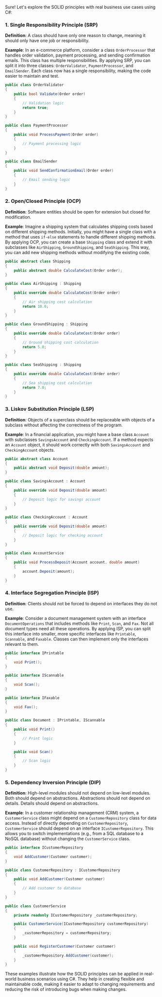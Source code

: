 Sure! Let's explore the SOLID principles with real business use cases using C#:

### 1. Single Responsibility Principle (SRP)

**Definition**: A class should have only one reason to change, meaning it should only have one job or responsibility.

**Example**: In an e-commerce platform, consider a class `OrderProcessor` that handles order validation, payment processing, and sending confirmation emails. This class has multiple responsibilities. By applying SRP, you can split it into three classes: `OrderValidator`, `PaymentProcessor`, and `EmailSender`. Each class now has a single responsibility, making the code easier to maintain and test.

```csharp
public class OrderValidator
{
    public bool Validate(Order order)
    {
        // Validation logic
        return true;
    }
}

public class PaymentProcessor
{
    public void ProcessPayment(Order order)
    {
        // Payment processing logic
    }
}

public class EmailSender
{
    public void SendConfirmationEmail(Order order)
    {
        // Email sending logic
    }
}
```

### 2. Open/Closed Principle (OCP)

**Definition**: Software entities should be open for extension but closed for modification.

**Example**: Imagine a shipping system that calculates shipping costs based on different shipping methods. Initially, you might have a single class with a method that uses `if-else` statements to handle different shipping methods. By applying OCP, you can create a base `Shipping` class and extend it with subclasses like `AirShipping`, `GroundShipping`, and `SeaShipping`. This way, you can add new shipping methods without modifying the existing code.

```csharp
public abstract class Shipping
{
    public abstract double CalculateCost(Order order);
}

public class AirShipping : Shipping
{
    public override double CalculateCost(Order order)
    {
        // Air shipping cost calculation
        return 10.0;
    }
}

public class GroundShipping : Shipping
{
    public override double CalculateCost(Order order)
    {
        // Ground shipping cost calculation
        return 5.0;
    }
}

public class SeaShipping : Shipping
{
    public override double CalculateCost(Order order)
    {
        // Sea shipping cost calculation
        return 7.0;
    }
}
```

### 3. Liskov Substitution Principle (LSP)

**Definition**: Objects of a superclass should be replaceable with objects of a subclass without affecting the correctness of the program.

**Example**: In a financial application, you might have a base class `Account` with subclasses `SavingsAccount` and `CheckingAccount`. If a method expects an `Account` object, it should work correctly with both `SavingsAccount` and `CheckingAccount` objects.

```csharp
public abstract class Account
{
    public abstract void Deposit(double amount);
}

public class SavingsAccount : Account
{
    public override void Deposit(double amount)
    {
        // Deposit logic for savings account
    }
}

public class CheckingAccount : Account
{
    public override void Deposit(double amount)
    {
        // Deposit logic for checking account
    }
}

public class AccountService
{
    public void ProcessDeposit(Account account, double amount)
    {
        account.Deposit(amount);
    }
}
```

### 4. Interface Segregation Principle (ISP)

**Definition**: Clients should not be forced to depend on interfaces they do not use.

**Example**: Consider a document management system with an interface `DocumentOperations` that includes methods like `Print`, `Scan`, and `Fax`. Not all document types need all these operations. By applying ISP, you can split this interface into smaller, more specific interfaces like `Printable`, `Scannable`, and `Faxable`. Classes can then implement only the interfaces relevant to them.

```csharp
public interface IPrintable
{
    void Print();
}

public interface IScannable
{
    void Scan();
}

public interface IFaxable
{
    void Fax();
}

public class Document : IPrintable, IScannable
{
    public void Print()
    {
        // Print logic
    }

    public void Scan()
    {
        // Scan logic
    }
}
```

### 5. Dependency Inversion Principle (DIP)

**Definition**: High-level modules should not depend on low-level modules. Both should depend on abstractions. Abstractions should not depend on details. Details should depend on abstractions.

**Example**: In a customer relationship management (CRM) system, a `CustomerService` class might depend on a `CustomerRepository` class for data access. Instead of directly depending on `CustomerRepository`, `CustomerService` should depend on an interface `ICustomerRepository`. This allows you to switch implementations (e.g., from a SQL database to a NoSQL database) without changing the `CustomerService` class.

```csharp
public interface ICustomerRepository
{
    void AddCustomer(Customer customer);
}

public class CustomerRepository : ICustomerRepository
{
    public void AddCustomer(Customer customer)
    {
        // Add customer to database
    }
}

public class CustomerService
{
    private readonly ICustomerRepository _customerRepository;

    public CustomerService(ICustomerRepository customerRepository)
    {
        _customerRepository = customerRepository;
    }

    public void RegisterCustomer(Customer customer)
    {
        _customerRepository.AddCustomer(customer);
    }
}
```

These examples illustrate how the SOLID principles can be applied in real-world business scenarios using C#. They help in creating flexible and maintainable code, making it easier to adapt to changing requirements and reducing the risk of introducing bugs when making changes.
